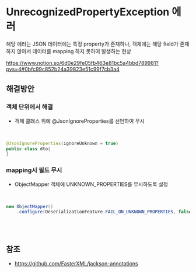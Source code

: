 # UnrecognizedPropertyException 에러 
해당 에러는 JSON 데이터에는 특정 property가 존재하나, 객체에는 해당 field가 존재하지 않아서 데이터를 mapping 하지 못하여 발생하는 현상

https://www.notion.so/6d0e29fe05fb463e81bc5a4bbd789981?pvs=4#0bfc99c852b24a39823e51c99f7cb3a4

## 해결방안

### 객체 단위에서 해결
- 객체 클래스 위에 @JsonIgnoreProperties를 선언하여 무시

<br>

``` java
@JsonIgnoreProperties(ignoreUnknown = true)
public class dto{
}
```

### mapping시 필드 무시
- ObjectMapper 객체에 UNKNOWN_PROPERTIES를 무시하도록 설정

<br>

``` java
new ObjectMapper()
    .configure(DeserializationFeature.FAIL_ON_UNKNOWN_PROPERTIES, false);
```

<br>
<br>

## 참조
- https://github.com/FasterXML/jackson-annotations
